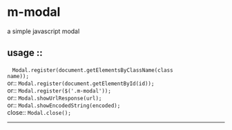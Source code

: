 # m-modal
a simple javascript modal

usage ::
-------------------------------------------------------------------------------------

&nbsp;&nbsp;&nbsp;<code>Modal.register(document.getElementsByClassName(class name));</code><br/>
or::
<code>Modal.register(document.getElementById(id));</code><br/>
or::
<code>Modal.register($('.m-modal'));</code><br/>
or::
<code>Modal.showUrlResponse(url);</code><br/>
or::
<code>Modal.showEncodedString(encoded);</code><br/>
close::
<code>Modal.close();</code>

-------------------------------------------------------------------------------------
